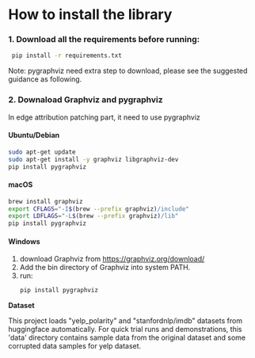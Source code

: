 # How to install the library #

### 1. Download all the requirements before running: ###

   ```bash
    pip install -r requirements.txt
   ```
Note: pygraphviz need extra step to download, please see the suggested guidance as following.

 ### 2. Downaload Graphviz and pygraphviz ###

In edge attribution patching part, it need to use pygraphviz

#### Ubuntu/Debian ####

```bash
sudo apt-get update
sudo apt-get install -y graphviz libgraphviz-dev
pip install pygraphviz
```

#### macOS ####

```bash
brew install graphviz
export CFLAGS="-I$(brew --prefix graphviz)/include"
export LDFLAGS="-L$(brew --prefix graphviz)/lib"
pip install pygraphviz
```
#### Windows ####

1. download Graphviz from https://graphviz.org/download/
2. Add the bin directory of Graphviz into system PATH.
3. run:
   ```bash
   pip install pygraphviz
   ```


**Dataset**

This project loads "yelp_polarity" and "stanfordnlp/imdb" datasets from huggingface automatically.
For quick trial runs and demonstrations, this  'data' directory contains sample data from the original dataset and some corrupted data samples for yelp dataset.
